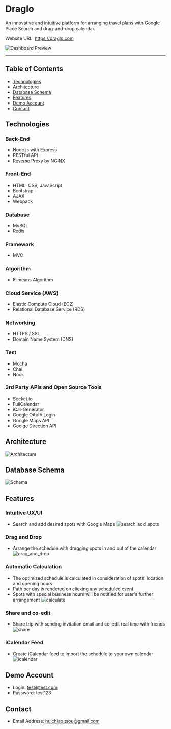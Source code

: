 # Draglo

An innovative and intuitive platform for arranging travel plans with Google Place Search and drag-and-drop calendar.


Website URL: https://draglo.com

![Dashboard Preview](https://huichiao-stylish.s3.ap-southeast-1.amazonaws.com/draglo/dashboard_preview.png)

---

## Table of Contents
* [Technologies](#Technologies)
* [Architecture](#Architecture)
* [Database Schema](#Database-Schema)
* [Features](#Features)
* [Demo Account](#Demo-Account)
* [Contact](#Contact)

## Technologies
### Back-End
* Node.js with Express
* RESTful API
* Reverse Proxy by NGINX
### Front-End
* HTML, CSS, JavaScript
* Bootstrap
* AJAX
* Webpack
### Database
* MySQL
* Redis
### Framework
* MVC
### Algorithm
* K-means Algorithm
### Cloud Service (AWS)
* Elastic Compute Cloud (EC2)
* Relational Database Service (RDS)
### Networking
* HTTPS / SSL
* Domain Name System (DNS)
### Test
* Mocha
* Chai
* Nock
### 3rd Party APIs and Open Source Tools
* Socket.io
* FullCalendar
* iCal-Generator
* Google OAuth Login
* Google Maps API
* Goolge Direction API

## Architecture
![Architecture](https://huichiao-stylish.s3.ap-southeast-1.amazonaws.com/draglo/architecture.png)

## Database Schema
![Schema](https://huichiao-stylish.s3.ap-southeast-1.amazonaws.com/draglo/schema.png)

## Features
### Intuitive UX/UI
* Search and add desired spots with Google Maps
![search_add_spots](https://huichiao-stylish.s3.ap-southeast-1.amazonaws.com/draglo/search_add_spots.gif)

### Drag and Drop
* Arrange the schedule with dragging spots in and out of the calendar
![drag_and_drop](https://huichiao-stylish.s3.ap-southeast-1.amazonaws.com/draglo/drag_and_drop.gif)

### Automatic Calculation
* The optimized schedule is calculated in consideration of spots' location and opening hours
* Path per day is rendered on clicking any scheduled event
* Spots with special business hours will be notified for user's further arrangement
![calculate](https://huichiao-stylish.s3.ap-southeast-1.amazonaws.com/draglo/calculation.gif)

### Share and co-edit
* Share trip with sending invitation email and co-edit real time with friends
![share](https://huichiao-stylish.s3.ap-southeast-1.amazonaws.com/draglo/co_edit.gif)

### iCalendar Feed
* Create iCalendar feed to import the schedule to your own calendar
![icalendar](https://huichiao-stylish.s3.ap-southeast-1.amazonaws.com/draglo/calendar_image.png)

## Demo Account
* Login: test@test.com
* Password: test123

## Contact
* Email Address: huichiao.tsou@gmail.com
